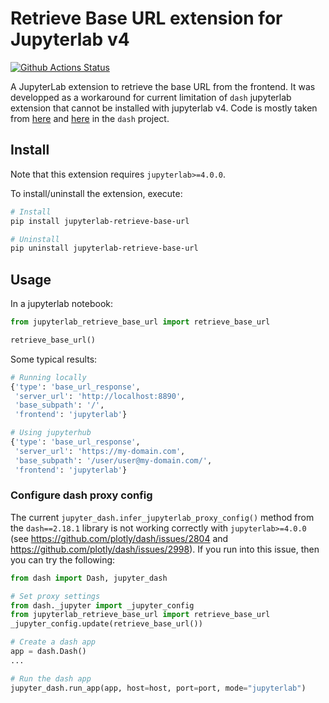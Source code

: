 # Retrieve Base URL extension for Jupyterlab v4

[![Github Actions Status](https://github.com/mthiboust/jupyterlab-retrieve-base-url/workflows/Build/badge.svg)](https://github.com/mthiboust/jupyterlab-retrieve-base-url/actions/workflows/build.yml)

A JupyterLab extension to retrieve the base URL from the frontend. It was developped as a workaround for current limitation of `dash` jupyterlab extension that cannot be installed with jupyterlab v4. Code is mostly taken from [here](https://github.com/plotly/dash/blob/dev/dash/_jupyter.py) and [here](https://github.com/plotly/dash/tree/dev/%40plotly/dash-jupyterlab) in the `dash` project.

## Install

Note that this extension requires `jupyterlab>=4.0.0`.

To install/uninstall the extension, execute:

```bash
# Install
pip install jupyterlab-retrieve-base-url

# Uninstall
pip uninstall jupyterlab-retrieve-base-url
```

## Usage

In a jupyterlab notebook:

```python
from jupyterlab_retrieve_base_url import retrieve_base_url

retrieve_base_url()
```

Some typical results:

```python
# Running locally
{'type': 'base_url_response',
 'server_url': 'http://localhost:8890',
 'base_subpath': '/',
 'frontend': 'jupyterlab'}
```

```python
# Using jupyterhub
{'type': 'base_url_response',
 'server_url': 'https://my-domain.com',
 'base_subpath': '/user/user@my-domain.com/',
 'frontend': 'jupyterlab'}
```

### Configure dash proxy config

The current `jupyter_dash.infer_jupyterlab_proxy_config()` method from the `dash==2.18.1` library is not working correctly with `jupyterlab>=4.0.0` (see https://github.com/plotly/dash/issues/2804 and https://github.com/plotly/dash/issues/2998). If you run into this issue, then you can try the following:

```python
from dash import Dash, jupyter_dash

# Set proxy settings
from dash._jupyter import _jupyter_config
from jupyterlab_retrieve_base_url import retrieve_base_url
_jupyter_config.update(retrieve_base_url())

# Create a dash app
app = dash.Dash()
...

# Run the dash app
jupyter_dash.run_app(app, host=host, port=port, mode="jupyterlab")
```
